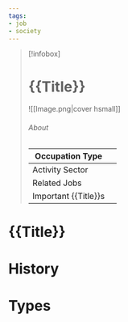 ```yaml
---
tags:
- job
- society
---
```

> [!infobox]
> # {{Title}}
> ![[Image.png|cover hsmall]]
> ###### About
> | Occupation Type |   |
> | ---- | ---- |
> | Activity Sector |  |
> | Related Jobs |  |
> | Important {{Title}}s |   |
# {{Title}}

# History

# Types

